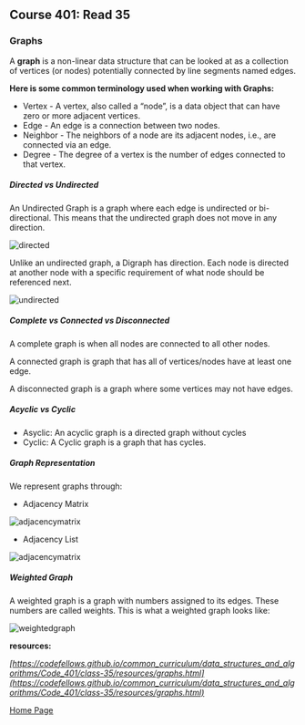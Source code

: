 ## **Course 401: Read 35**


### **Graphs**
A **graph** is a non-linear data structure that can be looked at as a collection of vertices (or nodes) potentially connected by line segments named edges.

**Here is some common terminology used when working with Graphs:**
+ Vertex - A vertex, also called a “node”, is a data object that can have zero or more adjacent vertices.
+ Edge - An edge is a connection between two nodes.
+ Neighbor - The neighbors of a node are its adjacent nodes, i.e., are connected via an edge.
+ Degree - The degree of a vertex is the number of edges connected to that vertex.


##### **Directed vs Undirected**
An Undirected Graph is a graph where each edge is undirected or bi-directional. This means that the undirected graph does not move in any direction.

![directed](https://codefellows.github.io/common_curriculum/data_structures_and_algorithms/Code_401/class-35/resources/assets/UndirectedGraph.PNG)

Unlike an undirected graph, a Digraph has direction. Each node is directed at another node with a specific requirement of what node should be referenced next.

![undirected](https://codefellows.github.io/common_curriculum/data_structures_and_algorithms/Code_401/class-35/resources/assets/DirectedGraph.PNG)


##### **Complete vs Connected vs Disconnected**
A complete graph is when all nodes are connected to all other nodes.

A connected graph is graph that has all of vertices/nodes have at least one edge.

A disconnected graph is a graph where some vertices may not have edges.


##### **Acyclic vs Cyclic**
+ Asyclic: An acyclic graph is a directed graph without cycles
+ Cyclic: A Cyclic graph is a graph that has cycles.


##### **Graph Representation**
We represent graphs through:
+ Adjacency Matrix

![adjacencymatrix](https://codefellows.github.io/common_curriculum/data_structures_and_algorithms/Code_401/class-35/resources/assets/AdjMatrix.PNG)

+ Adjacency List

![adjacencymatrix](https://codefellows.github.io/common_curriculum/data_structures_and_algorithms/Code_401/class-35/resources/assets/AdjList.PNG)

##### **Weighted Graph**
A weighted graph is a graph with numbers assigned to its edges. These numbers are called weights. This is what a weighted graph looks like:

![weightedgraph](https://codefellows.github.io/common_curriculum/data_structures_and_algorithms/Code_401/class-35/resources/assets/weightGraph.PNG)







**resources:** 

*[https://codefellows.github.io/common_curriculum/data_structures_and_algorithms/Code_401/class-35/resources/graphs.html](https://codefellows.github.io/common_curriculum/data_structures_and_algorithms/Code_401/class-35/resources/graphs.html)*


[Home Page](../README.md)
